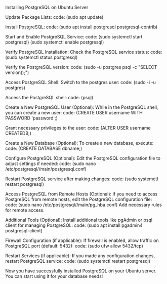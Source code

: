 Installing PostgreSQL on Ubuntu Server

Update Package Lists:
code:
(sudo apt update)

Install PostgreSQL:
code:
(sudo apt install postgresql postgresql-contrib)

Start and Enable PostgreSQL Service:
code:
(sudo systemctl start postgresql)
(sudo systemctl enable postgresql)

Verify PostgreSQL Installation:
Check the PostgreSQL service status:
code:
(sudo systemctl status postgresql)

Verify the PostgreSQL version:
code:
(sudo -u postgres psql -c "SELECT version();")

Access PostgreSQL Shell:
Switch to the postgres user:
code:
(sudo -i -u postgres)

Access the PostgreSQL shell:
code:
(psql)

Create a New PostgreSQL User (Optional):
While in the PostgreSQL shell, you can create a new user:
code:
(CREATE USER username WITH PASSWORD 'password';)

Grant necessary privileges to the user:
code:
(ALTER USER username CREATEDB;)

Create a New Database (Optional):
To create a new database, execute:
code:
(CREATE DATABASE dbname;)

Configure PostgreSQL (Optional):
Edit the PostgreSQL configuration file to adjust settings if needed:
code:
(sudo nano /etc/postgresql/<version>/main/postgresql.conf)

Restart PostgreSQL service after making changes:
code:
(sudo systemctl restart postgresql)

Access PostgreSQL from Remote Hosts (Optional):
If you need to access PostgreSQL from remote hosts, edit the PostgreSQL configuration file:
code:
(sudo nano /etc/postgresql/<version>/main/pg_hba.conf)
Add necessary rules for remote access.

Additional Tools (Optional):
Install additional tools like pgAdmin or psql client for managing PostgreSQL:
code:
(sudo apt install pgadmin4 postgresql-client)

Firewall Configuration (if applicable):
If firewall is enabled, allow traffic on PostgreSQL port (default: 5432):
code:
(sudo ufw allow 5432/tcp)

Restart Services (if applicable):
If you made any configuration changes, restart PostgreSQL service:
code:
(sudo systemctl restart postgresql)

Now you have successfully installed PostgreSQL on your Ubuntu server. You can start using it for your database needs!






